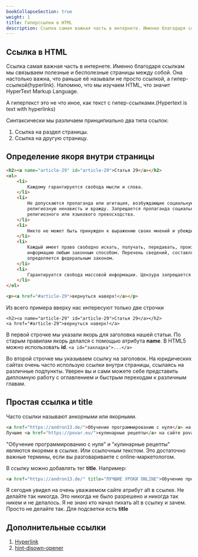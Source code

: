 ```yaml
---
bookCollapseSection: true 
weight: 1 
title: Гиперссылки в HTML 
description: Ссылка самая важная часть в интернете. Именно благодаря ссылкам мы связываем полезные и бесполезные страницы между собой. Она настолько важна, что раньше её называли не просто ссылкой, а гипер-ссылкой(hyperlink).
---
```


## Ссылка в HTML

Ссылка самая важная часть в интернете. Именно благодаря ссылкам мы связываем полезные и бесполезные страницы между собой. Она настолько важна, что раньше её называли не просто ссылкой, а гипер-ссылкой(hyperlink). Напомню, что мы изучаем HTML, что значит HyperText Markup Language.

А гипертекст это не что иное, как текст с гипер-ссылками.(Hypertext is text with hyperlinks)

Синтаксически мы различаем принципиально два типа ссылок:

1. Ссылка на раздел страницы.
2. Ссылка на другую страницу.

## Определение якоря внутри страницы

```HTML
<h2><a name="article-29" id="article-29">Статья 29</a></h2>
<ol>
    <li>
        Каждому гарантируется свобода мысли и слова.
    </li>
    <li>
        Не допускаются пропаганда или агитация, возбуждающие социальную, расовую, национальную или
        религиозную ненависть и вражду. Запрещается пропаганда социального, расового, национального,
        религиозного или языкового превосходства.
    </li>
    <li>
        Никто не может быть принужден к выражению своих мнений и убеждений или отказу от них.
    </li>
    <li>
        Каждый имеет право свободно искать, получать, передавать, производить и распространять
        информацию любым законным способом. Перечень сведений, составляющих государственную тайну,
        определяется федеральным законом.
    </li>
    <li>
        Гарантируется свобода массовой информации. Цензура запрещается.
    </li>
</ol>

<p><a href="#article-29">вернуться наверх!</a></p>
```

Из всего примера вверху нас интересуют только две строчки
```
<h2><a name="article-29" id="article-29">Статья 29</a></h2>
<a href="#article-29">вернуться наверх!</a>
```
В первой строчке мы указали якорь для заголовка нашей статьи. По старым правилам якорь делался с помощью атрибута **name**. В HTML5 можно использовать **id**. ```<a id="закладка">...</a>```

Во второй строчке мы указываем ссылку на заголовок. На юридических сайтах очень часто использую ссылки внутри страницы, ссылаясь на различные подпункты. Уверен вы и сами можете себе представить дипломную работу с оглавлением и быстрым переходам к различным главам. 

## Простая ссылка и title

Часто ссылки называют анкорными или якорными. 

```HTML
<a href="https://andron13.de/">Обучение программированию с нуля</a> на сайте Андрея Подлубного.
Лучшие <a href="https://povar.eu/">кулинарные рецепты</a> на сайте povar.eu.
```
"Обучение программированию с нуля" и "кулинарные рецепты" являются якорями в ссылке. Или ссылочным текстом. Это достаточно важные термины, если вы разговариваете с online-маркетологом.

В ссылку можно добавлять тег **title**. Например:

```HTML
<a href="https://andron13.de/" title="ЛУЧШИЕ УРОКИ ONLINE">Обучение программированию с нуля</a> на сайте Андрея Подлубного.
```

Я сегодня увидел на очень уважаемом сайте атрибут alt в ссылке. Не делайте так никогда. Это никогда не было разрешено и никогда так никем и не делалось. Я не знаю кто начал пихать alt в ссылку и зачем. Просто не делайте так. Для подсветки есть **title**

## Дополнительные ссылки

1. [Hyperlink](https://en.wikipedia.org/wiki/Hyperlink)
2. [hint-disown-opener](https://webhint.io/docs/user-guide/hints/hint-disown-opener/)